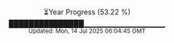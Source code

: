 <p align="center">
⏳Year Progress (53.22 %)<br>
███████████████▁▁▁▁▁▁▁▁▁▁▁▁▁▁▁ <br>
<sub>Updated: Mon, 14 Jul 2025 06:04:45 GMT</sub>
</p>

